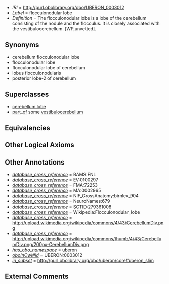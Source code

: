  * *IRI* = http://purl.obolibrary.org/obo/UBERON_0003012
 * *Label* = flocculonodular lobe
 * *Definition* = The flocculonodular lobe is a lobe of the cerebellum consisting of the nodule and the flocculus. It is closely associated with the vestibulocerebellum. [WP,unvetted].

## Synonyms

 * cerebellum flocculonodular lobe
 * flocculonodular lobe
 * flocculonodular lobe of cerebellum
 * lobus flocculonodularis
 * posterior lobe-2 of cerebellum

## Superclasses

 * [cerebellum lobe](../../UBERON/93/UBERON_0005293.md)
 * [part_of](../../BFO/50/BFO_0000050.md) some [vestibulocerebellum](../../UBERON/42/UBERON_0014642.md)

## Equivalencies


## Other Logical Axioms


## Other Annotations

 * *[database_cross_reference](../../ef/oboInOwl#hasDbXref.md)* = BAMS:FNL
 * *[database_cross_reference](../../ef/oboInOwl#hasDbXref.md)* = EV:0100297
 * *[database_cross_reference](../../ef/oboInOwl#hasDbXref.md)* = FMA:72253
 * *[database_cross_reference](../../ef/oboInOwl#hasDbXref.md)* = MA:0002965
 * *[database_cross_reference](../../ef/oboInOwl#hasDbXref.md)* = NIF_GrossAnatomy:birnlex_904
 * *[database_cross_reference](../../ef/oboInOwl#hasDbXref.md)* = NeuroNames:679
 * *[database_cross_reference](../../ef/oboInOwl#hasDbXref.md)* = SCTID:279361008
 * *[database_cross_reference](../../ef/oboInOwl#hasDbXref.md)* = Wikipedia:Flocculonodular_lobe
 * *[database_cross_reference](../../ef/oboInOwl#hasDbXref.md)* = http://upload.wikimedia.org/wikipedia/commons/4/43/CerebellumDiv.png
 * *[database_cross_reference](../../ef/oboInOwl#hasDbXref.md)* = http://upload.wikimedia.org/wikipedia/commons/thumb/4/43/CerebellumDiv.png/200px-CerebellumDiv.png
 * *[has_obo_namespace](../../ce/oboInOwl#hasOBONamespace.md)* = uberon
 * *[oboInOwl#id](../../id/oboInOwl#id.md)* = UBERON:0003012
 * *[in_subset](../../et/oboInOwl#inSubset.md)* = http://purl.obolibrary.org/obo/uberon/core#uberon_slim

## External Comments


